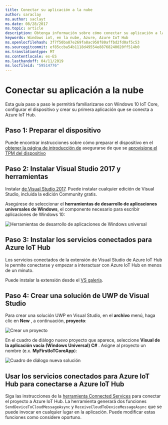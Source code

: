 ```yaml
---
title: Conectar su aplicación a la nube
author: saraclay
ms.author: saclayt
ms.date: 08/28/2017
ms.topic: article
description: Obtenga información sobre cómo conectar su aplicación a la nube.
keywords: Windows iot, en la nube, Azure, Azure IoT Hub
ms.openlocfilehash: 3f7f50ba87e269fa8ac958f80affbd2fd0af5c53
ms.sourcegitcommit: ef85ccba54b1118d49554e88768240020ff514b0
ms.translationtype: MT
ms.contentlocale: es-ES
ms.lasthandoff: 04/11/2019
ms.locfileid: "59514776"
---
```

# <a name="connect-your-app-to-the-cloud"></a>Conectar su aplicación a la nube

Esta guía paso a paso le permitirá familiarizarse con Windows 10 IoT Core, configurar el dispositivo y crear su primera aplicación que se conecta a Azure IoT Hub.

## <a name="step-1-prepare-your-device"></a>Paso 1: Preparar el dispositivo

Puede encontrar instrucciones sobre cómo preparar el dispositivo en el [obtener la página de introducción de](https://developer.microsoft.com/en-us/windows/iot/getstarted) asegurarse de que se [aprovisione el TPM del dispositivo](../connect-to-cloud/ConnectDeviceToCloud.md)

## <a name="step-2-install-visual-studio-2017-and-tools"></a>Paso 2: Instalar Visual Studio 2017 y herramientas

Instalar [de Visual Studio 2017](https://go.microsoft.com/fwlink/?linkid=845271). Puede instalar cualquier edición de Visual Studio, incluida la edición Community gratis.

Asegúrese de seleccionar el **herramientas de desarrollo de aplicaciones universales de Windows**, el componente necesario para escribir aplicaciones de Windows 10:

![Herramientas de desarrollo de aplicaciones de Windows universal](../media/ConnectAppToCloud/install_tools_for_windows10.png)

## <a name="step-3-install-the-connected-services-for-azure-iot-hub"></a>Paso 3: Instalar los servicios conectados para Azure IoT Hub

Los servicios conectados de la extensión de Visual Studio de Azure IoT Hub le permite conectarse y empezar a interactuar con Azure IoT Hub en menos de un minuto.

Puede instalar la extensión desde el [VS galería](https://aka.ms/azure-iot-hub-vs-2017-cs-vs-gallery).

## <a name="step-4-create-a-visual-studio-uwp-solution"></a>Paso 4: Crear una solución de UWP de Visual Studio

Para crear una solución UWP en Visual Studio, en el **archivo** menú, haga clic en **New** , a continuación, **proyecto**:

![Crear un proyecto](../media/ConnectAppToCloud/new_project_menu.png)

En el cuadro de diálogo nuevo proyecto que aparece, seleccione **Visual de la aplicación vacía (Windows Universal) C#** . Asigne al proyecto un nombre (e.x. **MyFirstIoTCoreApp**):

![Cuadro de diálogo nueva solución](../media/ConnectAppToCloud/new_solution.png)

## <a name="use-the-connected-services-for-azure-iot-hub-to-connect-to-azure-iot-hub"></a>Usar los servicios conectados para Azure IoT Hub para conectarse a Azure IoT Hub

Siga las instrucciones de la [herramienta Connected Services](https://aka.ms/azure-iot-hub-vs-2017-cs-vs-gallery) para conectar el proyecto a Azure IoT Hub. La herramienta generará dos funciones `SendDeviceToCloudMessageAsync` y `ReceiveCloudToDeviceMessageAsync` que se puede invocar en cualquier lugar en la aplicación. Puede modificar estas funciones como considere oportuno.  

